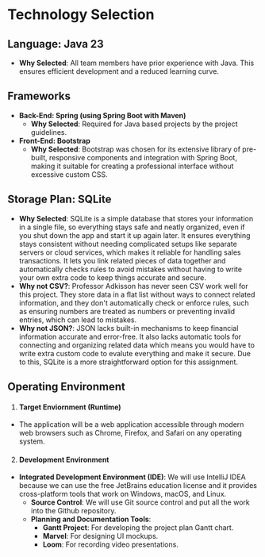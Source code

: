 # Technology Selection

## Language: Java 23

- **Why Selected**: All team members have prior experience with Java. This ensures efficient development and a reduced learning curve.

## Frameworks 

- **Back-End: Spring (using Spring Boot with Maven)**
  - **Why Selected**: Required for Java based projects by the project guidelines.
- **Front-End: Bootstrap**
  - **Why Selected**: Bootstrap was chosen for its extensive library of pre-built, responsive components and integration with Spring Boot, making it suitable for creating a professional interface without excessive custom CSS.


## Storage Plan: SQLite

- **Why Selected**: SQLite is a simple database that stores your information in a single file, so everything stays safe and neatly organized, even if you shut down the app and start it up again later.  It ensures everything stays consistent without needing complicated setups like separate servers or cloud services, which makes it reliable for handling sales transactions. It lets you link related pieces of data together and automatically checks rules to avoid mistakes without having to write your own extra code to keep things accurate and secure.
- **Why not CSV?**: Professor Adkisson has never seen CSV work well for this project. They store data in a flat list without ways to connect related information, and they don't automatically check or enforce rules, such as ensuring numbers are treated as numbers or preventing invalid entries, which can lead to mistakes.
- **Why not JSON?**: JSON lacks built-in mechanisms to keep financial information accurate and error-free. It also lacks automatic tools for connecting and organizing related data which means you would have to write extra custom code to evalute everything and make it secure. Due to this, SQLite is a more straightforward option for this assignment.

## Operating Environment

1. #### Target Enviornment (Runtime)

- The application will be a web application accessible through modern web browsers such as Chrome, Firefox, and Safari on any operating system.

2. #### Development Environment

 - **Integrated Development Environment (IDE)**: We will use IntelliJ IDEA because we can use the free JetBrains education license and it provides cross-platform tools that work on Windows, macOS, and Linux.
   - **Source Control**: We will use Git source control and put all the work into the Github repository.
   - **Planning and Documentation Tools**:
     - **Gantt Project**: For developing the project plan Gantt chart.
     - **Marvel**: For designing UI mockups.
     - **Loom**: For recording video presentations.
